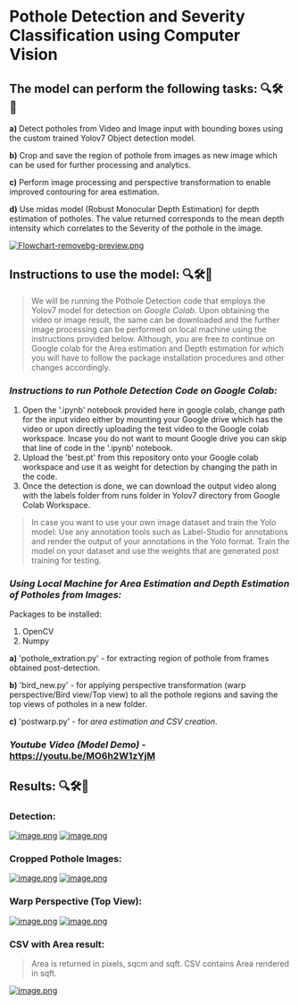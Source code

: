 # Pothole Detection and Severity Classification using Computer Vision 


## The model can perform the following tasks: 🔍🛠️🚧

**a)** Detect potholes from Video and Image input with bounding boxes using the custom trained Yolov7 Object detection model. 

**b)** Crop and save the region of pothole from images as new image which can be used for further processing and analytics. 

**c)** Perform image processing and perspective transformation to enable improved contouring for area estimation. 

**d)** Use midas model (Robust Monocular Depth Estimation) for depth estimation of potholes. The value returned corresponds to the mean depth intensity which correlates to the Severity of the pothole in the image. 

[![Flowchart-removebg-preview.png](https://i.postimg.cc/QdBqsCn7/Flowchart-removebg-preview.png)](https://postimg.cc/ZWSNxbmY) 


## Instructions to use the model: 🔍🛠️🚧

> We will be running the Pothole Detection code that employs the Yolov7 model for detection on *Google Colab*. Upon obtaining the video or image result, the same can be downloaded and the further image processing can be performed on local machine using the instructions provided below. 
> Although, you are free to continue on Google colab for the Area estimation and Depth estimation for which you will have to follow the package installation procedures and other changes accordingly.

### *Instructions to run Pothole Detection Code on Google Colab:* 

1. Open the '.ipynb' notebook provided here in google colab, change path for the input video either by mounting your Google drive which has the video or upon directly uploading the test video to the Google colab workspace. Incase you do not want to mount Google drive you can skip that line of code in the '.ipynb' notebook. 
2. Upload the 'best.pt' from this repository onto your Google colab workspace and use it as weight for detection by changing the path in the code.
3. Once the detection is done, we can download the output video along with the labels folder from runs folder in Yolov7 directory from Google Colab Workspace. 

> In case you want to use your own image dataset and train the Yolo model: Use any annotation tools such as Label-Studio for annotations and render the output of your annotations in the Yolo format. Train the model on your dataset and use the weights that are generated post training for testing.

### *Using Local Machine for Area Estimation and Depth Estimation of Potholes from Images:*

Packages to be installed:

1. OpenCV
2. Numpy

**a)** 'pothole_extration.py' - for extracting region of pothole from frames obtained post-detection.

**b)** 'bird_new.py' - for applying perspective transformation (warp perspective/Bird view/Top view) to all the pothole regions and saving the top views of potholes in a new folder.

**c)** 'postwarp.py' - for *area estimation and CSV creation*.



### *Youtube Video (Model Demo)* - https://youtu.be/MO6h2W1zYjM


## Results: 🔍🛠️🚧

### Detection:

[![image.png](https://i.postimg.cc/5trWPnkz/image.png)](https://postimg.cc/bG15rHPY) [![image.png](https://i.postimg.cc/BbMggwm9/image.png)](https://postimg.cc/dZZrQnM4)

### Cropped Pothole Images:

[![image.png](https://i.postimg.cc/3wtmzDgm/image.png)](https://postimg.cc/HJ7rynvk) [![image.png](https://i.postimg.cc/yxZc4vHt/image.png)](https://postimg.cc/V0zdX95W)

### Warp Perspective (Top View):

[![image.png](https://i.postimg.cc/Y94mYbh0/image.png)](https://postimg.cc/Ppjxkbbn) [![image.png](https://i.postimg.cc/0Qmy93zY/image.png)](https://postimg.cc/CBhgNcH5)

### CSV with Area result: 

> Area is returned in pixels, sqcm and sqft.
> CSV contains Area rendered in sqft.

[![image.png](https://i.postimg.cc/WpXQh80g/image.png)](https://postimg.cc/0rKt4pWy)





